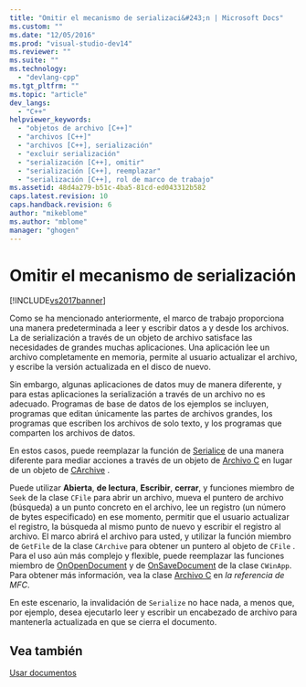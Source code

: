 ```yaml
---
title: "Omitir el mecanismo de serializaci&#243;n | Microsoft Docs"
ms.custom: ""
ms.date: "12/05/2016"
ms.prod: "visual-studio-dev14"
ms.reviewer: ""
ms.suite: ""
ms.technology: 
  - "devlang-cpp"
ms.tgt_pltfrm: ""
ms.topic: "article"
dev_langs: 
  - "C++"
helpviewer_keywords: 
  - "objetos de archivo [C++]"
  - "archivos [C++]"
  - "archivos [C++], serialización"
  - "excluir serialización"
  - "serialización [C++], omitir"
  - "serialización [C++], reemplazar"
  - "serialización [C++], rol de marco de trabajo"
ms.assetid: 48d4a279-b51c-4ba5-81cd-ed043312b582
caps.latest.revision: 10
caps.handback.revision: 6
author: "mikeblome"
ms.author: "mblome"
manager: "ghogen"
---
```

# Omitir el mecanismo de serializaci&#243;n
[!INCLUDE[vs2017banner](../assembler/inline/includes/vs2017banner.md)]

Como se ha mencionado anteriormente, el marco de trabajo proporciona una manera predeterminada a leer y escribir datos a y desde los archivos.  La de serialización a través de un objeto de archivo satisface las necesidades de grandes muchas aplicaciones.  Una aplicación lee un archivo completamente en memoria, permite al usuario actualizar el archivo, y escribe la versión actualizada en el disco de nuevo.  
  
 Sin embargo, algunas aplicaciones de datos muy de manera diferente, y para estas aplicaciones la serialización a través de un archivo no es adecuado.  Programas de base de datos de los ejemplos se incluyen, programas que editan únicamente las partes de archivos grandes, los programas que escriben los archivos de solo texto, y los programas que comparten los archivos de datos.  
  
 En estos casos, puede reemplazar la función de [Serialice](../Topic/CObject::Serialize.md) de una manera diferente para mediar acciones a través de un objeto de [Archivo C](../mfc/reference/cfile-class.md) en lugar de un objeto de [CArchive](../mfc/reference/carchive-class.md) .  
  
 Puede utilizar **Abierta**, **de lectura**, **Escribir**, **cerrar**, y funciones miembro de `Seek` de la clase `CFile` para abrir un archivo, mueva el puntero de archivo \(búsqueda\) a un punto concreto en el archivo, lee un registro \(un número de bytes especificado\) en ese momento, permitir que el usuario actualizar el registro, la búsqueda al mismo punto de nuevo y escribir el registro al archivo.  El marco abrirá el archivo para usted, y utilizar la función miembro de `GetFile` de la clase `CArchive` para obtener un puntero al objeto de `CFile` .  Para el uso aún más complejo y flexible, puede reemplazar las funciones miembro de [OnOpenDocument](../Topic/CDocument::OnOpenDocument.md) y de [OnSaveDocument](../Topic/CDocument::OnSaveDocument.md) de la clase `CWinApp`.  Para obtener más información, vea la clase [Archivo C](../mfc/reference/cfile-class.md) en *la referencia de MFC*.  
  
 En este escenario, la invalidación de `Serialize` no hace nada, a menos que, por ejemplo, desea ejecutarlo leer y escribir un encabezado de archivo para mantenerla actualizada en que se cierra el documento.  
  
## Vea también  
 [Usar documentos](../mfc/using-documents.md)